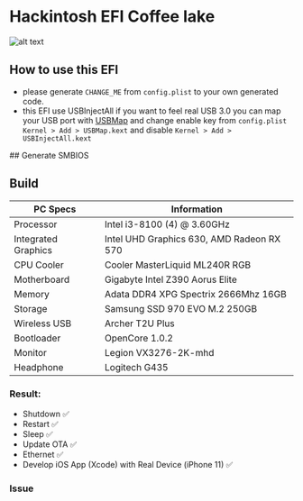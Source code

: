 # Hackintosh EFI Coffee lake

![alt text](https://github.com/mozoou/hackintosh-efi/master/info.png)

## How to use this EFI

- please generate `CHANGE_ME` from `config.plist` to your own generated code.
- this EFI use USBInjectAll if you want to feel real USB 3.0 you can map your USB port with [USBMap](https://github.com/corpnewt/USBMap) and change enable key from `config.plist` `Kernel > Add > USBMap.kext` and disable `Kernel > Add > USBInjectAll.kext`

## Generate SMBIOS



## Build

| PC Specs            | Information                               |
| ------------------- | ----------------------------------------- |
| Processor           | Intel i3-8100 (4) @ 3.60GHz               |
| Integrated Graphics | Intel UHD Graphics 630, AMD Radeon RX 570 |
| CPU Cooler          | Cooler MasterLiquid ML240R RGB            |
| Motherboard         | Gigabyte Intel Z390 Aorus Elite           |
| Memory              | Adata DDR4 XPG Spectrix 2666Mhz 16GB      |
| Storage             | Samsung SSD 970 EVO M.2 250GB             |
| Wireless USB        | Archer T2U Plus                           |
| Bootloader          | OpenCore 1.0.2                            |
| Monitor             | Legion VX3276-2K-mhd                      |
| Headphone           | Logitech G435                             |

### Result:

- Shutdown ✅
- Restart ✅
- Sleep ✅
- Update OTA ✅
- Ethernet ✅
- Develop iOS App (Xcode) with Real Device (iPhone 11) ✅

### Issue

<!-- - Build in Wi-Fi Aorus Master ❌ -->